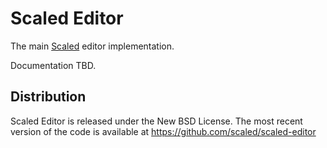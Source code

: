 # Scaled Editor

The main [Scaled] editor implementation.

Documentation TBD.

## Distribution

Scaled Editor is released under the New BSD License. The most recent version of the code is
available at https://github.com/scaled/scaled-editor

[Scaled]: https://github.com/scaled/scaled
